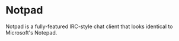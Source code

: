 # Notpad

Notpad is a fully-featured IRC-style chat client that looks identical to Microsoft's Notepad.
